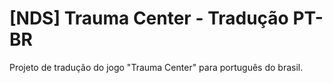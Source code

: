 # [NDS] Trauma Center - Tradução PT-BR

Projeto de tradução do jogo "Trauma Center" para português do brasil.
